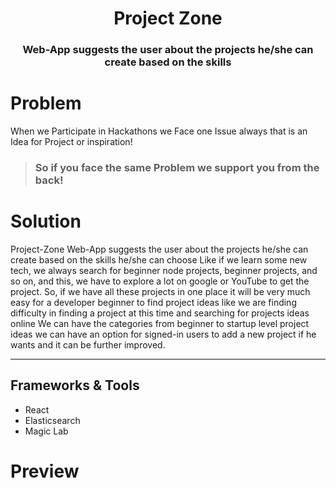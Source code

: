 <center> <h1> Project Zone </h1> </center>
<center> <h3> Web-App suggests the user about the projects he/she can create based on the skills </h3> </center>

# Problem
When we Participate in Hackathons we Face one Issue always that is an Idea for Project or inspiration!

 >  ### So if you face the same Problem we support you from the back!

 # Solution

Project-Zone Web-App suggests the user about the projects he/she can create based on the skills he/she can choose Like if we learn some new tech, we always search for beginner node projects, beginner projects, and so on, and this, we have to explore a lot on google or YouTube to get the project. So, if we have all these projects in one place it will be very much easy for a developer beginner to find project ideas like we are finding difficulty in finding a project at this time and searching for projects ideas online We can have the categories from beginner to startup level project ideas we can have an option for signed-in users to add a new project if he wants and it can be further improved.
<hr>

## Frameworks & Tools 
- React
- Elasticsearch 
- Magic Lab

# Preview
  

